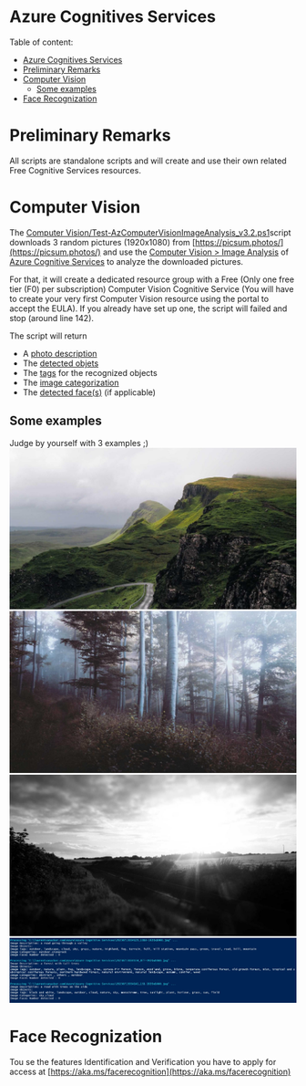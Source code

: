 # Azure Cognitives Services

Table of content:

- [Azure Cognitives Services](#azure-cognitives-services)
- [Preliminary Remarks](#preliminary-remarks)
- [Computer Vision](#computer-vision)
  - [Some examples](#some-examples)
- [Face Recognization](#face-recognization)

# Preliminary Remarks
All scripts are standalone scripts and will create and use their own related Free Cognitive Services resources.

# Computer Vision

The [Computer Vision/Test-AzComputerVisionImageAnalysis_v3.2.ps1](<Computer Vision/Test-AzComputerVisionImageAnalysis_v3.2.ps1>)script downloads 3 random pictures (1920x1080) from [https://picsum.photos/](https://picsum.photos/) and use the [Computer Vision > Image Analysis](https://learn.microsoft.com/en-us/azure/cognitive-services/computer-vision/overview-image-analysis?tabs=4-0) of [Azure Cognitive Services](https://learn.microsoft.com/en-us/azure/cognitive-services/) to analyze the downloaded pictures.

For that, it will create a dedicated resource group with a Free (Only one free tier (F0) per subscription) Computer Vision Cognitive Service (You will have to create your very first Computer Vision resource using the portal to accept the EULA). If you already have set up one, the script will failed and stop (around line 142).

The script will return

- A [photo description](https://learn.microsoft.com/en-us/azure/cognitive-services/computer-vision/concept-describing-images)
- The [detected objets](https://learn.microsoft.com/en-us/azure/cognitive-services/computer-vision/concept-object-detection)  
- The [tags](https://learn.microsoft.com/en-us/azure/cognitive-services/computer-vision/concept-tagging-images) for the recognized objects
- The [image categorization](https://learn.microsoft.com/en-us/azure/cognitive-services/computer-vision/concept-categorizing-images)
- The [detected face(s)](https://learn.microsoft.com/en-us/azure/cognitive-services/computer-vision/concept-detecting-faces) (if applicable)

## Some examples

Judge by yourself with 3 examples ;)
![Alt text](docs/20230713034125_1018-1920x1080.jpg)
![Alt text](docs/20230713034134_877-1920x1080.jpg)
![Alt text](docs/20230713034141_151-1920x1080.jpg)
![Alt text](docs/results.jpg)

# Face Recognization

Tou se the features Identification and Verification you have to apply for access at [https://aka.ms/facerecognition](https://aka.ms/facerecognition)
